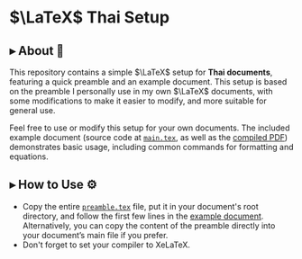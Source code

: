 # $\LaTeX$ Thai Setup

## ▸ About 📖

This repository contains a simple $\LaTeX$ setup for **Thai documents**, featuring a quick preamble and an example document. This setup is based on the preamble I personally use in my own $\LaTeX$ documents, with some modifications to make it easier to modify, and more suitable for general use. 

Feel free to use or modify this setup for your own documents. The included example document (source code at [`main.tex`](main.tex), as well as the [compiled PDF](main.pdf)) demonstrates basic usage, including common commands for formatting and equations.

## ▸ How to Use ⚙️

- Copy the entire [`preamble.tex`](preamble.tex) file, put it in your document's root directory, and follow the first few lines in the [example document](main.tex). Alternatively, you can copy the content of the preamble directly into your document’s main file if you prefer.
- Don't forget to set your compiler to XeLaTeX.